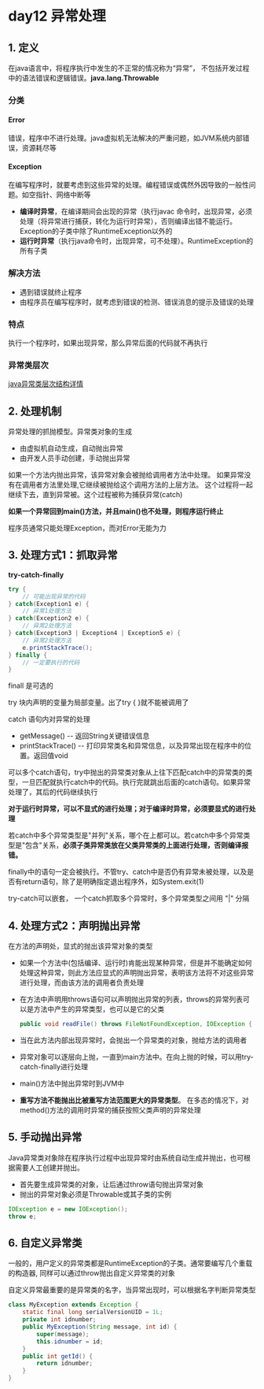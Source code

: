day12 异常处理
==



## 1. 定义

在java语言中，将程序执行中发生的不正常的情况称为“异常”， 不包括开发过程中的语法错误和逻辑错误。**java.lang.Throwable**



### 分类

#### Error 

错误，程序中不进行处理。java虚拟机无法解决的严重问题，如JVM系统内部错误，资源耗尽等

#### Exception 

在编写程序时，就要考虑到这些异常的处理。编程错误或偶然外因导致的一般性问题。如空指针、网络中断等

* **编译时异常**，在编译期间会出现的异常（执行javac 命令时，出现异常，必须处理（将异常进行捕获，转化为运行时异常），否则编译出错不能运行。Exception的子类中除了RuntimeException以外的
* **运行时异常**（执行java命令时，出现异常，可不处理）。RuntimeException的所有子类



### 解决方法

* 遇到错误就终止程序
* 由程序员在编写程序时，就考虑到错误的检测、错误消息的提示及错误的处理



### 特点

执行一个程序时，如果出现异常，那么异常后面的代码就不再执行



### 异常类层次

[java异常类层次结构详情](./java异常类层次.md)



## 2. 处理机制

异常处理的抓抛模型。异常类对象的生成

- 由虚拟机自动生成，自动抛出异常
- 由开发人员手动创建，手动抛出异常

如果一个方法内抛出异常，该异常对象会被抛给调用者方法中处理。  如果异常没有在调用者方法里处理,它继续被抛给这个调用方法的上层方法。  这个过程将一起继续下去，直到异常被。这个过程被称为捕获异常(catch)

**如果一个异常回到main()方法，并且main()也不处理，则程序运行终止**

程序员通常只能处理Exception，而对Error无能为力



## 3. 处理方式1：抓取异常

**try-catch-finally**

```java
try {
    // 可能出现异常的代码
} catch(Exception1 e) {
    // 异常1处理方法
} catch(Exception2 e) {
    // 异常2处理方法
} catch(Exception3 | Exception4 | Exception5 e) {
    // 异常2处理方法
    e.printStackTrace();
} finally {
    // 一定要执行的代码
}
```


finall 是可选的

try 块内声明的变量为局部变量。出了try { }就不能被调用了

catch 语句内对异常的处理
- getMessage()    -- 返回String关键错误信息
- printStackTrace()    -- 打印异常类名和异常信息，以及异常出现在程序中的位置。返回值void

可以多个catch语句，try中抛出的异常类对象从上往下匹配catch中的异常类的类型，一旦匹配就执行catch中的代码。执行完就跳出后面的catch语句。如果异常处理了，其后的代码继续执行

**对于运行时异常，可以不显式的进行处理；对于编译时异常，必须要显式的进行处理**

若catch中多个异常类型是"并列"关系，哪个在上都可以。若catch中多个异常类型是"包含"关系，**必须子类异常类放在父类异常类的上面进行处理，否则编译报错。**

finally中的语句一定会被执行。不管try、catch中是否仍有异常未被处理，以及是否有return语句，除了是明确指定退出程序外，如System.exit(1)

try-catch可以嵌套， 一个catch抓取多个异常时，多个异常类型之间用 "|" 分隔



## 4. 处理方式2：声明抛出异常

在方法的声明处，显式的抛出该异常对象的类型

* 如果一个方法中(包括编译、运行时)肯能出现某种异常，但是并不能确定如何处理这种异常，则此方法应显式的声明抛出异常，表明该方法将不对这些异常进行处理，而由该方法的调用者负责处理

* 在方法中声明用throws语句可以声明抛出异常的列表，throws的异常列表可以是方法中产生的异常类型，也可以是它的父类

  ```java
  public void readFile() throws FileNotFoundException, IOException { }
  ```

* 当在此方法内部出现异常时，会抛出一个异常类的对象，抛给方法的调用者

* 异常对象可以逐层向上抛，一直到main方法中。在向上抛的时候，可以用try-catch-finally进行处理

* main()方法中抛出异常时到JVM中

* **重写方法不能抛出比被重写方法范围更大的异常类型**。 在多态的情况下，对method()方法的调用时异常的捕获按照父类声明的异常处理



## 5. 手动抛出异常

Java异常类对象除在程序执行过程中出现异常时由系统自动生成并抛出，也可根据需要人工创建并抛出。
+ 首先要生成异常类的对象，让后通过throw语句抛出异常对象
+ 抛出的异常对象必须是Throwable或其子类的实例

```JAVA
IOException e = new IOException();
throw e;
```



## 6. 自定义异常类

一般的，用户定义的异常类都是RuntimeException的子类。通常要编写几个重载的构造器, 同样可以通过throw抛出自定义异常类的对象

自定义异常最重要的是异常类的名字，当异常出现时，可以根据名字判断异常类型

```java
class MyException extends Exception {
   	static final long serialVersionUID = 1L;
	private int idnumber;
 	public MyException(String message, int id) {
		super(message);
		this.idnumber = id;
 	} 
	public int getId() {
		return idnumber;
 	}
}
```

